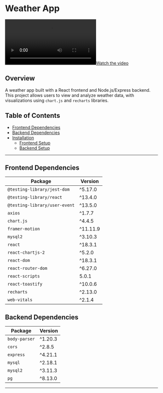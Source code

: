 # Weather App

[![Watch the video](./Weather_App_Demo.mp4)](./Weather_App_Demo.mp4)

## Overview
A weather app built with a React frontend and Node.js/Express backend. This project allows users to view and analyze weather data, with visualizations using `chart.js` and `recharts` libraries. 

## Table of Contents
- [Frontend Dependencies](#frontend-dependencies)
- [Backend Dependencies](#backend-dependencies)
- [Installation](#installation)
  - [Frontend Setup](#frontend-setup)
  - [Backend Setup](#backend-setup)

---

## Frontend Dependencies

| Package                   | Version |
| ------------------------- | ------- |
| `@testing-library/jest-dom` | ^5.17.0 |
| `@testing-library/react`  | ^13.4.0 |
| `@testing-library/user-event` | ^13.5.0 |
| `axios`                   | ^1.7.7 |
| `chart.js`                | ^4.4.5 |
| `framer-motion`           | ^11.11.9 |
| `mysql2`                  | ^3.10.3 |
| `react`                   | ^18.3.1 |
| `react-chartjs-2`         | ^5.2.0 |
| `react-dom`               | ^18.3.1 |
| `react-router-dom`        | ^6.27.0 |
| `react-scripts`           | 5.0.1 |
| `react-toastify`          | ^10.0.6 |
| `recharts`                | ^2.13.0 |
| `web-vitals`              | ^2.1.4 |

## Backend Dependencies

| Package       | Version |
| ------------- | ------- |
| `body-parser` | ^1.20.3 |
| `cors`        | ^2.8.5 |
| `express`     | ^4.21.1 |
| `mysql`       | ^2.18.1 |
| `mysql2`      | ^3.11.3 |
| `pg`          | ^8.13.0 |

---

